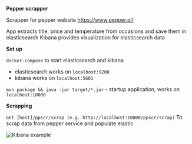 **Pepper scrapper**

Scrapper for pepper website https://www.pepper.pl/

App extracts title, price and temperature from occasions and save them in elasticsearch 
Kibana provides visualization for elasticsearch data

**Set up**

`docker-compose` to start elasticsearch and kibana
* elasticsearch works on `localhost:9200`
* kibana works on `localhost:5601`

`mvn package && java -jar target/*.jar` - startup application, works on `localhost:10000`

**Scrapping**

`GET [host]/ppscr/scrap (e.g. http://localhost:10000/ppscr/scrap)`
To scrap data from pepper service and populate elastic

![Kibana example](https://i.imgur.com/OG6gd7R.png)
